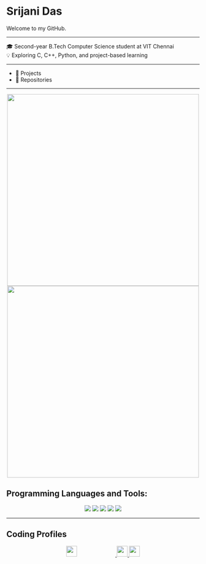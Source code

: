 # Srijani Das

Welcome to my GitHub.

---

🎓 Second-year B.Tech Computer Science student at VIT Chennai  
💡 Exploring C, C++, Python, and project-based learning 

---

- 🔧 Projects  
- 📁 Repositories

---

<p align="center">
  <img src="https://github-readme-stats.vercel.app/api?username=Srijani-Das07&show_icons=true&theme=dark" width="500" />
  <br>
  <img src="https://nirzak-streak-stats.vercel.app/?user=Srijani-Das07&theme=radical&hide_border=false" width="500" />
</p>


## Programming Languages and Tools:

<p align="center">
  <img src="https://img.shields.io/badge/C-00599C?style=for-the-badge&logo=c&logoColor=white" />
  <img src="https://img.shields.io/badge/C++-00599C?style=for-the-badge&logo=cplusplus&logoColor=white" />
  <img src="https://img.shields.io/badge/Python-3776AB?style=for-the-badge&logo=python&logoColor=white" />
  <img src="https://img.shields.io/badge/Git-F05032?style=for-the-badge&logo=git&logoColor=white" />
  <img src="https://img.shields.io/badge/GitHub-181717?style=for-the-badge&logo=github&logoColor=white" />
</p>

---

## Coding Profiles

<p align="center">
  <a href="https://leetcode.com/u/Srijani_Das07/" target="_blank">
    <img src="https://img.shields.io/badge/LeetCode-orange?style=for-the-badge&logo=leetcode&logoColor=black&labelColor=orange&color=black" height="28" style="margin-right: 100px;" />
  </a>
  <a href="https://www.hackerrank.com/profile/srijani0107" target="_blank">
    <img src="https://img.shields.io/badge/HackerRank-%232EC866.svg?&style=for-the-badge&logo=HackerRank&logoColor=white" height="28" />
  </a>
  <a href="https://www.codechef.com/users/srijani_das01" target="_blank">
    <img src="https://img.shields.io/badge/CodeChef-5B4638?style=for-the-badge&logo=codechef&logoColor=white" height="28" />
  </a>
</p>








